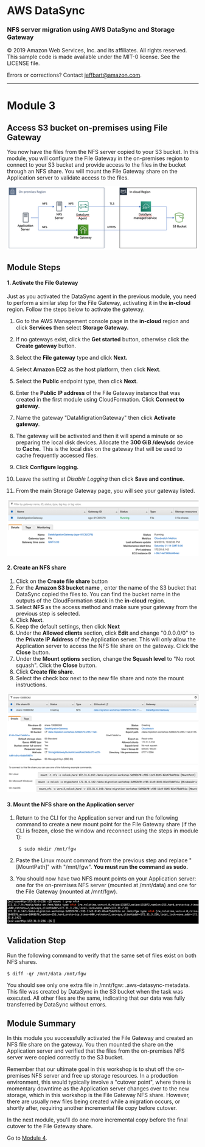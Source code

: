 # **AWS DataSync**

### NFS server migration using AWS DataSync and Storage Gateway

© 2019 Amazon Web Services, Inc. and its affiliates. All rights reserved.
This sample code is made available under the MIT-0 license. See the LICENSE file.

Errors or corrections? Contact [jeffbart@amazon.com](mailto:jeffbart@amazon.com).

---

# Module 3
## Access S3 bucket on-premises using File Gateway

You now have the files from the NFS server copied to your S3 bucket.  In this module, you will configure the File Gateway in the on-premises region to connect to your S3 bucket and provide access to the files in the bucket through an NFS share.  You will mount the File Gateway share on the Application server to validate access to the files.

![](../images/fullarch.png)

## Module Steps

#### 1. Activate the File Gateway

Just as you activated the DataSync agent in the previous module, you need to perform a similar step for the File Gateway, activating it in the **in-cloud** region.  Follow the steps below to activate the gateway.

1. Go to the AWS Management console page in the **in-cloud** region and click  **Services**  then select  **Storage Gateway.**

2. If no gateways exist, click the **Get started** button, otherwise click the **Create gateway** button.
3. Select the **File gateway** type and click **Next.**
4. Select **Amazon EC2** as the host platform, then click **Next**.
5. Select the **Public** endpoint type, then click **Next**.
6. Enter the **Public IP address** of the File Gateway instance that was created in the first module using CloudFormation.  Click **Connect to gateway**.
7. Name the gateway &quot;DataMigrationGateway&quot; then click **Activate gateway**.
8. The gateway will be activated and then it will spend a minute or so preparing the local disk devices.  Allocate the **300 GiB /dev/sdc** device to **Cache.**  This is the local disk on the gateway that will be used to cache frequently accessed files.
9. Click **Configure logging.**
10. Leave the setting at _Disable Logging_ then click **Save and continue.**
11. From the main Storage Gateway page, you will see your gateway listed.

  ![](../images/mod3fgw1.png)

#### 2. Create an NFS share

1. Click on the **Create file share** button
2. For the **Amazon S3 bucket name** , enter the name of the S3 bucket that DataSync copied the files to.  You can find the bucket name in the outputs of the CloudFormation stack in the **in-cloud** region.
3. Select **NFS** as the access method and make sure your gateway from the previous step is selected.
4. Click **Next**.
5. Keep the default settings, then click **Next**
6. Under the **Allowed clients** section, click **Edit** and change &quot;0.0.0.0/0&quot; to the **Private IP Address** of the Application server.  This will only allow the Application server to access the NFS file share on the gateway.  Click the **Close** button.
7. Under the **Mount options** section, change the **Squash level** to &quot;No root squash&quot;.  Click the **Close** button.
8. Click **Create file share**.
9. Select the check box next to the new file share and note the mount instructions.

  ![](../images/mod3fgw2.png)

#### 3. Mount the NFS share on the Application server

1. Return to the CLI for the Application server and run the following command to create a new mount point for the File Gateway share (if the CLI is frozen, close the window and reconnect using the steps in module 1):

        $ sudo mkdir /mnt/fgw

1. Paste the Linux mount command from the previous step and replace &quot;[MountPath]&quot; with &quot;/mnt/fgw&quot;.   **You must run the command as sudo.**
2. You should now have two NFS mount points on your Application server: one for the on-premises NFS server (mounted at /mnt/data) and one for the File Gateway (mounted at /mnt/fgw).

  ![](../images/mod3cli1.png)

## Validation Step

Run the following command to verify that the same set of files exist on both NFS shares.

    $ diff -qr /mnt/data /mnt/fgw

You should see only one extra file in /mnt/fgw: .aws-datasync-metadata.  This file was created by DataSync in the S3 bucket when the task was executed.  All other files are the same, indicating that our data was fully transferred by DataSync without errors.

## Module Summary

In this module you successfully activated the File Gateway and created an NFS file share on the gateway.  You then mounted the share on the Application server and verified that the files from the on-premises NFS server were copied correctly to the S3 bucket.

Remember that our ultimate goal in this workshop is to shut off the on-premises NFS server and free up storage resources.  In a production environment, this would typically involve a &quot;cutover point&quot;, where there is momentary downtime as the Application server changes over to the new storage, which in this workshop is the File Gateway NFS share.  However, there are usually new files being created while a migration occurs, or shortly after, requiring another incremental file copy before cutover.

In the next module, you&#39;ll do one more incremental copy before the final cutover to the File Gateway share.

Go to [Module 4](/workshops/nfs-migration/module4).
